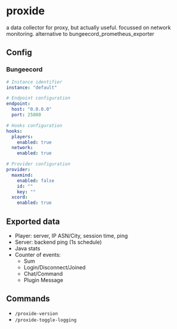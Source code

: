 # proxide

a data collector for proxy, but actually useful. focussed on network monitoring. alternative to 
bungeecord_prometheus_exporter

## Config

### Bungeecord

```yml
# Instance identifier
instance: "default"

# Endpoint configuration
endpoint:
  host: "0.0.0.0"
  port: 25080

# Hooks configuration
hooks:
  players:
    enabled: true
  network:
    enabled: true

# Provider configuration
provider:
  maxmind:
    enabled: false
    id: ""
    key: ""
  xcord:
    enabled: true
```

## Exported data

- Player: server, IP ASN/City, session time, ping
- Server: backend ping (1s schedule)
- Java stats
- Counter of events:
  - Sum
  - Login/Disconnect/Joined
  - Chat/Command
  - Plugin Message

## Commands
- `/proxide-version`
- `/proxide-toggle-logging`